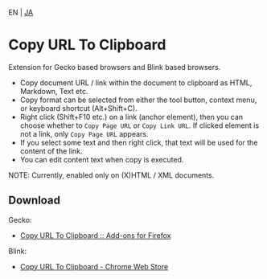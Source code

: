 EN | [JA](./README.ja.md)

# Copy URL To Clipboard

Extension for Gecko based browsers and Blink based browsers.

* Copy document URL / link within the document to clipboard as HTML, Markdown, Text etc.
* Copy format can be selected from either the tool button, context menu, or keyboard shortcut (Alt+Shift+C).
* Right click (Shift+F10 etc.) on a link (anchor element), then you can choose whether to `Copy Page URL` or `Copy Link URL`.
  If clicked element is not a link, only `Copy Page URL` appears.
* If you select some text and then right click, that text will be used for the content of the link.
* You can edit content text when copy is executed.

NOTE: Currently, enabled only on (X)HTML / XML documents.

## Download

Gecko:
* [Copy URL To Clipboard :: Add-ons for Firefox](https://addons.mozilla.org/firefox/addon/url2clipboard/ "Copy URL To Clipboard :: Add-ons for Firefox")

Blink:
* [Copy URL To Clipboard - Chrome Web Store](https://chrome.google.com/webstore/detail/copy-url-to-clipboard/miancenhdlkbmjmhlginhaaepbdnlllc "Copy URL To Clipboard - Chrome Web Store")
